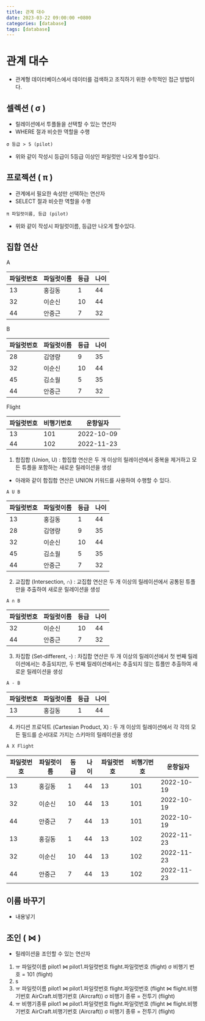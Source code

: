 ```yaml
---
title: 관계 대수
date: 2023-03-22 09:00:00 +0800
categories: [database]
tags: [database]
---
```


# 관계 대수
- 관계형 데이터베이스에서 데이터를 검색하고 조직하기 위한 수학적인 접근 방법이다.

## 셀렉션 ( σ )

- 릴레이션에서 투플들을 선택할 수 있는 연산자
- WHERE 절과 비슷한 역할을 수행

```
σ 등급 > 5 (pilot)
```
- 위와 같이 작성시 등급이 5등급 이상인 파일럿만 나오게 할수있다.

## 프로젝션 ( π )

- 관계에서 필요한 속성만 선택하는 연산자
- SELECT 절과 비슷한 역할을 수행

```
π 파일럿이름, 등급 (pilot)
```
- 위와 같이 작성시 파일럿이름, 등급만 나오게 할수있다.

## 집합 연산

A

| 파일럿번호 | 파일럿이름 | 등급 | 나이 |
|---------|---------|----|-----|
|13|홍길동|1|44|
|32|이순신|10|44|
|44|안중근|7|32|

B

| 파일럿번호 | 파일럿이름 | 등급  | 나이  |
|-------|-------|-----|-----|
| 28    | 김영량   | 9   | 35  |
| 32    | 이순신   | 10  | 44  |
|45     | 김소월   |5    | 35  |
| 44    | 안중근   | 7   | 32  |

Flight

| 파일럿번호 | 비행기번호 | 운항일자 |
|---------|---------|-------|
|13       |101      |2022-10-09|
|44       |102      |2022-11-23|

1. 합집합 (Union, U) : 합집합 연산은 두 개 이상의 릴레이션에서 중복을 제거하고 모든 튜플을 포함하는 새로운 릴레이션을 생성
- 아래와 같이 합집합 연산은 UNION 키워드를 사용하여 수행할 수 있다.
```
A U B
```

| 파일럿번호 | 파일럿이름 | 등급  | 나이  |
|-------|-------|-----|-----|
|13|홍길동|1|44|
| 28    | 김영량   | 9   | 35  |
| 32    | 이순신   | 10  | 44  |
|45     | 김소월   |5    | 35  |
| 44    | 안중근   | 7   | 32  |

2. 교집합 (Intersection, ∩) : 교집합 연산은 두 개 이상의 릴레이션에서 공통된 튜플만을 추출하여 새로운 릴레이션을 생성
```
A ∩ B
```

| 파일럿번호 | 파일럿이름 | 등급  | 나이  |
|-------|-------|-----|-----|
| 32    | 이순신   | 10  | 44  |
| 44    | 안중근   | 7   | 32  |

3. 차집합 (Set-different, -) : 차집합 연산은 두 개 이상의 릴레이션에서 첫 번째 릴레이션에서는 추출되지만, 두 번째 릴레이션에서는 추출되지 않는 튜플만 추출하여 새로운 릴레이션을 생성
```
A - B
```
| 파일럿번호 | 파일럿이름 | 등급  | 나이  |
|-------|-------|-----|-----|
|13|홍길동|1|44|

4. 카디션 프로덕트 (Cartesian Product, X) : 두 개 이상의 릴레이션에서 각 각의 모든 필드를 순서대로 가지는 스키마의 릴레이션을 생성
```sql
A X Flight
```

| 파일럿번호 | 파일럿이름 | 등급  | 나이 | 파일럿번호 | 비행기번호 | 운항일자       |
|-------|-------|-----|---|-----|-------|------------|
| 13    | 홍길동   | 1   |44|13| 101   | 2022-10-19 |
| 32    | 이순신   | 10  |44|13| 101   | 2022-10-19 |
| 44    | 안중근   | 7   |44|13| 101   | 2022-10-19 |
| 13    | 홍길동   | 1   |44|13| 102   | 2022-11-23 |
| 32    | 이순신   | 10  |44|13| 102   | 2022-11-23 |
| 44    | 안중근   | 7   |44|13| 102   | 2022-11-23 |

## 이름 바꾸기
- 내용넣기

## 조인 ( ⋈ )
- 릴레이션을 조인할 수 있는 연산자

1. ㅠ 파일럿이름 pilot1 ⋈ pilot1.파일럿번호 flight.파일럿번호 (flight) σ 비행기 번호 = 101 (flight)
2. s
3. ㅠ 파일럿이름 pilot1 ⋈ pilot1.파일럿번호 flight.파일럿번호 (flight ⋈ flight.비행기번호 AirCraft.비행기번호 (Aircraft))  σ 비행기 종류 = 전투기 (flight)
4. ㅠ 비행기종류 pilot1 ⋈ pilot1.파일럿번호 flight.파일럿번호 (flight ⋈ flight.비행기번호 AirCraft.비행기번호 (Aircraft))  σ 비행기 종류 = 전투기 (flight)
